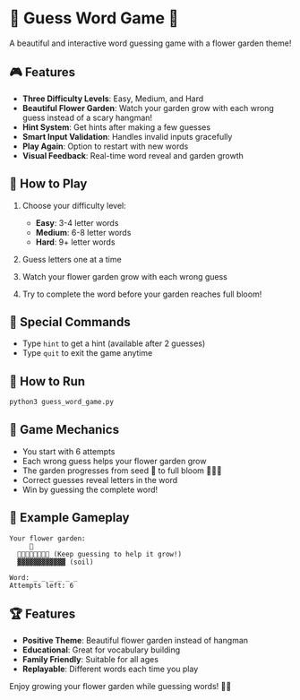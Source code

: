 # 🌸 Guess Word Game 🌸

A beautiful and interactive word guessing game with a flower garden theme!

## 🎮 Features

- **Three Difficulty Levels**: Easy, Medium, and Hard
- **Beautiful Flower Garden**: Watch your garden grow with each wrong guess instead of a scary hangman!
- **Hint System**: Get hints after making a few guesses
- **Smart Input Validation**: Handles invalid inputs gracefully
- **Play Again**: Option to restart with new words
- **Visual Feedback**: Real-time word reveal and garden growth

## 🌱 How to Play

1. Choose your difficulty level:
   - **Easy**: 3-4 letter words
   - **Medium**: 6-8 letter words  
   - **Hard**: 9+ letter words

2. Guess letters one at a time
3. Watch your flower garden grow with each wrong guess
4. Try to complete the word before your garden reaches full bloom!

## 🌸 Special Commands

- Type `hint` to get a hint (available after 2 guesses)
- Type `quit` to exit the game anytime

## 🚀 How to Run

```bash
python3 guess_word_game.py
```

## 🌿 Game Mechanics

- You start with 6 attempts
- Each wrong guess helps your flower garden grow
- The garden progresses from seed 🌱 to full bloom 🌸🌸🌸
- Correct guesses reveal letters in the word
- Win by guessing the complete word!

## 🎯 Example Gameplay

```
Your flower garden:
     🌱
  🌱🌱🌱🌱🌱🌱🌱🌱 (Keep guessing to help it grow!)
  ▓▓▓▓▓▓▓▓▓▓▓▓ (soil)

Word: _ _ _ _ _ _ 
Attempts left: 6
```

## 🏆 Features

- **Positive Theme**: Beautiful flower garden instead of hangman
- **Educational**: Great for vocabulary building
- **Family Friendly**: Suitable for all ages
- **Replayable**: Different words each time you play

Enjoy growing your flower garden while guessing words! 🌸🌿

